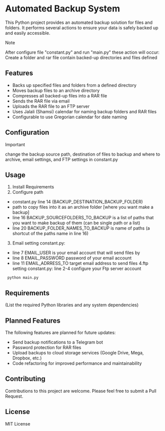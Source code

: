 # Automated Backup System

This Python project provides an automated backup solution for files and folders. It performs several actions to ensure your data is safely backed up and easily accessible.
> [!NOTE]
> After configure file "constant.py" and run "main.py" these action will occur:
> Create a folder and rar file contain backed-up directories and files defined 

## Features

- Backs up specified files and folders from a defined directory
- Moves backup files to an archive directory
- Compresses all backed-up files into a RAR file
- Sends the RAR file via email
- Uploads the RAR file to an FTP server
- Uses Jalali (Shamsi) calendar for naming backup folders and RAR files
- Configurable to use Gregorian calendar for date naming

## Configuration
> [!IMPORTANT]
> change the backup source path, destination of files to backup and where to archive, email settings, and FTP settings in constant.py

## Usage
1. Install Requirements
2. Configure path
 - constant.py line 14 (BACKUP_DESTINATION_BACKUP_FOLDER)
 - path to copy files into it as an archive folder [where you want make a backup]
 - line 16 BACKUP_SOURCEFOLDERS_TO_BACKUP is a list of paths that you want to make backup of them (can be single path or a list)
 - line 20 BACKUP_FOLDER_NAMES_TO_BACKUP is name of paths (a shortcut of the paths name in line 16)
3. Email setting
constant.py:
 - line 7 EMAIL_USER is your email account that will send files by
 - line 8 EMAIL_PASSWORD password of your email account
 - line 11 EMAIL_ADRRESS_TO target email address to send files
4.ftp setting
 constant.py:
line 2-4 configure your Ftp server account

```pytohn
 python main.py
```

## Requirements

(List the required Python libraries and any system dependencies)

## Planned Features

The following features are planned for future updates:

- Send backup notifications to a Telegram bot
- Password protection for RAR files
- Upload backups to cloud storage services (Google Drive, Mega, Dropbox, etc.)
- Code refactoring for improved performance and maintainability

## Contributing

Contributions to this project are welcome. Please feel free to submit a Pull Request.

## License

MIT License
